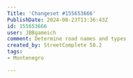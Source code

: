 ```yaml
---
Title: 'Changeset #155653666'
PublishDate: 2024-08-23T13:36:43Z
id: 155653666
user: JBBgameich
comment: Determine road names and types
created_by: StreetComplete 58.2
tags:
- Montenegro

---
```


